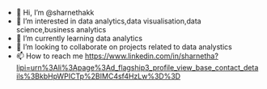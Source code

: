 - 👋 Hi, I’m @sharnethakk
- 👀 I’m interested in data analytics,data visualisation,data science,business analytics
- 🌱 I’m currently learning data analytics
- 💞️ I’m looking to collaborate on projects related to data analystics
- 📫 How to reach me https://www.linkedin.com/in/sharnetha?lipi=urn%3Ali%3Apage%3Ad_flagship3_profile_view_base_contact_details%3BkbHpWPICTp%2BIMC4sf4HzLw%3D%3D

<!---
sharnethakk/sharnethakk is a ✨ special ✨ repository because its `README.md` (this file) appears on your GitHub profile.
You can click the Preview link to take a look at your changes.
--->
